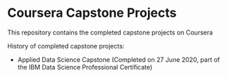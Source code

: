 # Coursera Capstone Projects
This repository contains the completed capstone projects on Coursera

History of completed capstone projects:

- Applied Data Science Capstone (Completed on 27 June 2020, part of the IBM Data Science Professional Certificate)
